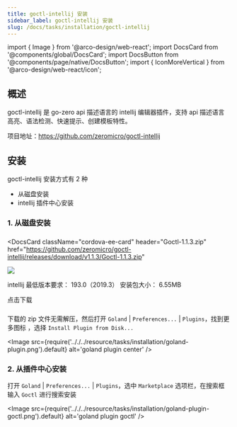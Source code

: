 ```yaml
---
title: goctl-intellij 安装
sidebar_label: goctl-intellij 安装
slug: /docs/tasks/installation/goctl-intellij
---
```


import { Image } from '@arco-design/web-react';
import DocsCard from '@components/global/DocsCard';
import DocsButton from '@components/page/native/DocsButton';
import { IconMoreVertical } from '@arco-design/web-react/icon';

## 概述

goctl-intellij 是 go-zero api 描述语言的 intellij 编辑器插件，支持 api 描述语言高亮、语法检测、快速提示、创建模板特性。

项目地址：<https://github.com/zeromicro/goctl-intellij>

## 安装

goctl-intellij 安装方式有 2 种

- 从磁盘安装
- intellij 插件中心安装

### 1. 从磁盘安装

###

<DocsCard
  className="cordova-ee-card"
  header="Goctl-1.1.3.zip"
  href="<https://github.com/zeromicro/goctl-intellij/releases/download/v1.1.3/Goctl-1.1.3.zip>"
>
  <div>
    <img src="/logos/logo.svg" class="cordova-ee-img" />
    <p>
      intellij 最低版本要求： 193.0（2019.3）
      安装包大小： 6.55MB
    </p>
    <DocsButton className="native-ee-detail">点击下载</DocsButton>
  </div>
</DocsCard>

###

下载的 zip 文件无需解压，然后打开 `Goland` | `Preferences...` | `Plugins`，找到更多图标 <IconMoreVertical />，选择 `Install Plugin from Disk...`

<Image
      src={require('.././../resource/tasks/installation/goland-plugin.png').default}
      alt='goland plugin center'
/>

### 2. 从插件中心安装

打开 `Goland` | `Preferences...` | `Plugins`，选中 `Marketplace` 选项栏，在搜索框输入 `Goctl` 进行搜索安装

<Image
      src={require('.././../resource/tasks/installation/goland-plugin-goctl.png').default}
      alt='goland plugin goctl'
/>
